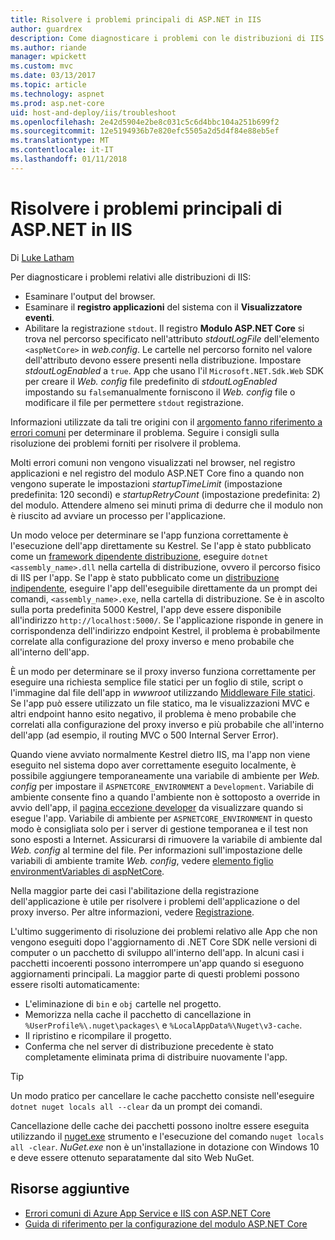```yaml
---
title: Risolvere i problemi principali di ASP.NET in IIS
author: guardrex
description: Come diagnosticare i problemi con le distribuzioni di IIS di App ASP.NET Core.
ms.author: riande
manager: wpickett
ms.custom: mvc
ms.date: 03/13/2017
ms.topic: article
ms.technology: aspnet
ms.prod: asp.net-core
uid: host-and-deploy/iis/troubleshoot
ms.openlocfilehash: 2e42d5904e2be8c031c5c6d4bbc104a251b699f2
ms.sourcegitcommit: 12e5194936b7e820efc5505a2d5d4f84e88eb5ef
ms.translationtype: MT
ms.contentlocale: it-IT
ms.lasthandoff: 01/11/2018
---
```

# <a name="troubleshoot-aspnet-core-on-iis"></a>Risolvere i problemi principali di ASP.NET in IIS

Di [Luke Latham](https://github.com/guardrex)

Per diagnosticare i problemi relativi alle distribuzioni di IIS:

* Esaminare l'output del browser.
* Esaminare il **registro applicazioni** del sistema con il **Visualizzatore eventi**.
* Abilitare la registrazione `stdout`. Il registro **Modulo ASP.NET Core** si trova nel percorso specificato nell'attributo *stdoutLogFile* dell'elemento `<aspNetCore>` in *web.config*. Le cartelle nel percorso fornito nel valore dell'attributo devono essere presenti nella distribuzione. Impostare *stdoutLogEnabled* a `true`. App che usano l'il `Microsoft.NET.Sdk.Web` SDK per creare il *Web. config* file predefinito di *stdoutLogEnabled* impostando su `false`manualmente forniscono il *Web. config* file o modificare il file per permettere `stdout` registrazione.

Informazioni utilizzate da tali tre origini con il [argomento fanno riferimento a errori comuni](xref:host-and-deploy/azure-iis-errors-reference) per determinare il problema. Seguire i consigli sulla risoluzione dei problemi forniti per risolvere il problema.

Molti errori comuni non vengono visualizzati nel browser, nel registro applicazioni e nel registro del modulo ASP.NET Core fino a quando non vengono superate le impostazioni *startupTimeLimit* (impostazione predefinita: 120 secondi) e *startupRetryCount* (impostazione predefinita: 2) del modulo. Attendere almeno sei minuti prima di dedurre che il modulo non è riuscito ad avviare un processo per l'applicazione.

Un modo veloce per determinare se l'app funziona correttamente è l'esecuzione dell'app direttamente su Kestrel. Se l'app è stato pubblicato come un [framework dipendente distribuzione](/dotnet/core/deploying/#framework-dependent-deployments-fdd), eseguire `dotnet <assembly_name>.dll` nella cartella di distribuzione, ovvero il percorso fisico di IIS per l'app. Se l'app è stato pubblicato come un [distribuzione indipendente](/dotnet/core/deploying/#self-contained-deployments-scd), eseguire l'app dell'eseguibile direttamente da un prompt dei comandi, `<assembly_name>.exe`, nella cartella di distribuzione. Se è in ascolto sulla porta predefinita 5000 Kestrel, l'app deve essere disponibile all'indirizzo `http://localhost:5000/`. Se l'applicazione risponde in genere in corrispondenza dell'indirizzo endpoint Kestrel, il problema è probabilmente correlate alla configurazione del proxy inverso e meno probabile che all'interno dell'app.

È un modo per determinare se il proxy inverso funziona correttamente per eseguire una richiesta semplice file statici per un foglio di stile, script o l'immagine dal file dell'app in *wwwroot* utilizzando [Middleware File statici](xref:fundamentals/static-files). Se l'app può essere utilizzato un file statico, ma le visualizzazioni MVC e altri endpoint hanno esito negativo, il problema è meno probabile che correlati alla configurazione del proxy inverso e più probabile che all'interno dell'app (ad esempio, il routing MVC o 500 Internal Server Error).

Quando viene avviato normalmente Kestrel dietro IIS, ma l'app non viene eseguito nel sistema dopo aver correttamente eseguito localmente, è possibile aggiungere temporaneamente una variabile di ambiente per *Web. config* per impostare il `ASPNETCORE_ENVIRONMENT` a `Development`. Variabile di ambiente consente fino a quando l'ambiente non è sottoposto a override in avvio dell'app, il [pagina eccezione developer](xref:fundamentals/error-handling) da visualizzare quando si esegue l'app. Variabile di ambiente per `ASPNETCORE_ENVIRONMENT` in questo modo è consigliata solo per i server di gestione temporanea e il test non sono esposti a Internet. Assicurarsi di rimuovere la variabile di ambiente dal *Web. config* al termine del file. Per informazioni sull'impostazione delle variabili di ambiente tramite *Web. config*, vedere [elemento figlio environmentVariables di aspNetCore](xref:host-and-deploy/aspnet-core-module#setting-environment-variables).

Nella maggior parte dei casi l'abilitazione della registrazione dell'applicazione è utile per risolvere i problemi dell'applicazione o del proxy inverso. Per altre informazioni, vedere [Registrazione](xref:fundamentals/logging/index).

L'ultimo suggerimento di risoluzione dei problemi relativo alle App che non vengono eseguiti dopo l'aggiornamento di .NET Core SDK nelle versioni di computer o un pacchetto di sviluppo all'interno dell'app. In alcuni casi i pacchetti incoerenti possono interrompere un'app quando si eseguono aggiornamenti principali. La maggior parte di questi problemi possono essere risolti automaticamente:

* L'eliminazione di `bin` e `obj` cartelle nel progetto.
* Memorizza nella cache il pacchetto di cancellazione in `%UserProfile%\.nuget\packages\` e `%LocalAppData%\Nuget\v3-cache`.
* Il ripristino e ricompilare il progetto.
* Conferma che nel server di distribuzione precedente è stato completamente eliminata prima di distribuire nuovamente l'app.

> [!TIP]
> Un modo pratico per cancellare le cache pacchetto consiste nell'eseguire `dotnet nuget locals all --clear` da un prompt dei comandi.
> 
> Cancellazione delle cache dei pacchetti possono inoltre essere eseguita utilizzando il [nuget.exe](https://www.nuget.org/downloads) strumento e l'esecuzione del comando `nuget locals all -clear`. *NuGet.exe* non è un'installazione in dotazione con Windows 10 e deve essere ottenuto separatamente dal sito Web NuGet.
<!--
> [!TIP]
> A convenient way to clear package caches is to:
>
> * Obtain the *NuGet.exe* tool from [NuGet.org](https://www.nuget.org/).
> * Add the path to *NuGet.exe* to the system PATH.
> * Execute `nuget locals all -clear` from a command prompt.
>
> Alternatively, execute `dotnet nuget locals all --clear` from a command prompt without obtaining *NuGet.exe*. -->

## <a name="additional-resources"></a>Risorse aggiuntive

* [Errori comuni di Azure App Service e IIS con ASP.NET Core](xref:host-and-deploy/azure-iis-errors-reference)
* [Guida di riferimento per la configurazione del modulo ASP.NET Core](xref:host-and-deploy/aspnet-core-module)

